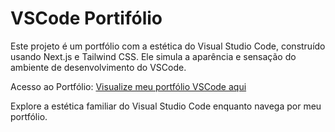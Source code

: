 # VSCode Portifólio

Este projeto é um portfólio com a estética do Visual Studio Code, construído usando Next.js e Tailwind CSS. Ele simula a aparência e sensação do ambiente de desenvolvimento do VSCode.

Acesso ao Portfólio:
[Visualize meu portfólio VSCode aqui](https://vscode-portifolio.vercel.app/)

Explore a estética familiar do Visual Studio Code enquanto navega por meu portfólio.
